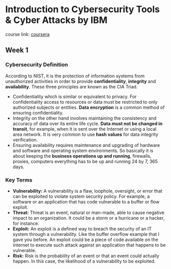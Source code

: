 # Introduction to Cybersecurity Tools & Cyber Attacks by IBM
course link: [coursera](https://www.coursera.org/learn/introduction-cybersecurity-cyber-attacks) 

## Week 1
### Cybersecurity Definition
According to NIST, it is the protection of information systems from unauthorized activities in order to provide **confidentiality**, **integrity** and **availability**. These three principles are known as the CIA Triad.

- Confidentiality which is similar or equivalent to privacy. For confidentiality access to resources or data must be restricted to only authorized subjects or entities. **Data encryption** is a common method of ensuring confidentiality.
- Integrity on the other hand involves maintaining the consistency and accuracy of data over its entire life cycle. **Data must not be changed in transit**, for example, when it is sent over the Internet or using a local area network. It is very common to use **hash values** for data integrity verification. 
-  Ensuring availability requires maintenance and upgrading of hardware and software and operating system environments. So basically it is about keeping the **business operations up and running**, firewalls, proxies, computers everything has to be up and running 24 by 7, 365 days.

### Key Terms
- **Vulnerability:** A vulnerability is a flaw, loophole, oversight, or error that can be exploited to violate system security policy.
For example, a software or an application that has code vulnerable to a buffer or flow exploit.
- **Threat:** Threat is an event, natural or man-made, able to cause negative impact to an organization. It could be a storm or a hurricane or a hacker, for instance. 
- **Exploit:** An exploit is a defined way to breach the security of an IT system through a vulnerability. Like the buffer overflow example that I gave you before. An exploit could be a piece of code available on the internet to execute such attack against an application that happens to be vulnerable.
- **Risk:** Risk is the probability of an event or that an event could actually happen. In this case, the likelihood of a vulnerability to be exploited. 

